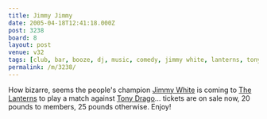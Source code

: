 ```yaml
---
title: Jimmy Jimmy
date: 2005-04-18T12:41:18.000Z
post: 3238
board: 8
layout: post
venue: v32
tags: [club, bar, booze, dj, music, comedy, jimmy white, lanterns, tony drago]
permalink: /m/3238/
---
```

How bizarre, seems the people's champion <a href="/wiki/jimmy+white">Jimmy White</a> is coming to <a href="/wiki/lanterns">The Lanterns</a> to play a match against <a href="/wiki/tony+drago">Tony Drago</a>... tickets are on sale now, 20 pounds to members, 25 pounds otherwise. Enjoy!
